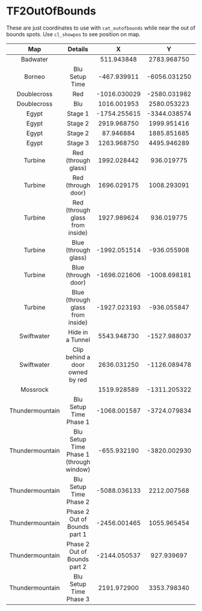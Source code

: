 # TF2OutOfBounds

These are just coordinates to use with `cat_outofbounds` while near the out of bounds spots. Use `cl_showpos` to see position on map.

|     Map        |    Details                     |      X       |      Y       |    PITCH  |     YAW     |Screenshot|
| :---------:    | :----------------------------: | :----------: | :----------: | :-------: | :---------: | :------: |
|  Badwater      |                                |  511.943848  | 2783.968750  | 7.622991  |  89.936729  |                  N/A                   |
|   Borneo       |       Blu Setup Time           | -467.939911  | -6056.031250 | 9.259290  |  90.082581  |                  N/A                   |
| Doublecross    |             Red                | -1016.030029 | -2580.031982 | 9.347898  |  0.041826   |                  N/A                   |
| Doublecross    |             Blu                | 1016.001953  | 2580.053223  | 7.275527  | -179.931656 |                  N/A                   |
|    Egypt       |           Stage 1              | -1754.255615 | -3344.038574 | 36.452919 |  0.050812   |                  N/A                   |
|    Egypt       |           Stage 2              | 2919.968750  | 1999.951416  | 11.952104 |  0.053882   |                  N/A                   |
|    Egypt       |           Stage 2              |  87.946884   | 1885.851685  | 34.806473 |  89.951176  |                  N/A                   |
|    Egypt       |           Stage 3              | 1263.968750  | 4495.946289  | 7.465197  |  0.074329   |                  N/A                   |
|   Turbine      |     Red (through glass)        | 1992.028442  |  936.019775  | 0.272817  | -179.983673 |                  N/A                   |
|   Turbine      |     Red (through door)         | 1696.029175  | 1008.293091  | 35.000000 |  -90.038498 |[Image](https://i.imgur.com/33E9a4l.jpg)|
|   Turbine      | Red (through glass from inside)| 1927.989624  | 936.019775   | 0.432120  | -0.026141   |[Image](https://i.imgur.com/F7wzlav.jpg)|
|   Turbine      |     Blue (through glass)       | -1992.051514 | -936.055908  | -0.768594 |  0.064962   |[Image](https://i.imgur.com/ZFEVMRj.jpg)|
|   Turbine      |     Blue (through door)        | -1696.021606 | -1008.698181 | 35.000000 |  89.979446  |[Image](https://i.imgur.com/Wi1bLCe.jpg)|
|   Turbine      |Blue (through glass from inside)| -1927.023193 | -936.055847  | 2.673917  | 179.936523  |[Image](https://i.imgur.com/qg6JlGZ.jpg)|
|  Swiftwater    |       Hide in a Tunnel         | 5543.948730  | -1527.988037 | 23.115799 | -0.012952   |                  N/A                   |
|  Swiftwater    |Clip behind a door owned by red | 2636.031250  | -1126.089478 | 13.124457 | 179.843811  |                  N/A                   |
|   Mossrock     |                                | 1519.928589  | -1311.205322 | 26.239538 | -89.900642  |                  N/A                   |
| Thundermountain|      Blu Setup Time Phase 1    | -1068.001587 | -3724.079834 | 17.606197 |  0.118330   |[Image](https://i.imgur.com/pOuuYfc.jpg)|
| Thundermountain|Blu Setup Time Phase 1 (through window)|-655.932190|-3820.002930|35.448536|  90.085930  |[Image](https://i.imgur.com/LMDWO1F.jpg)|
| Thundermountain|      Blu Setup Time Phase 2    | -5088.036133 |  2212.007568 | 15.974121 | -89.956055  |[Image](https://i.imgur.com/4BXuBsu.jpg)|
|Thundermountain|Phase 2 Out of Bounds part 1     | -2456.001465 | 1055.965454  |-62.966915 |  0.056807   |[Image](https://i.imgur.com/VgwNTcj.png)|
|Thundermountain|Phase 2 Out of Bounds part 2     | -2144.050537 |  927.939697  |-65.708885 | 0.084181    |[Image](https://i.imgur.com/0g93T5N.png)|
| Thundermountain|      Blu Setup Time Phase 3    |  2191.972900 |  3353.798340 | 12.601318 |  89.972534  |[Image](https://i.imgur.com/ICt4pTG.jpg)|
